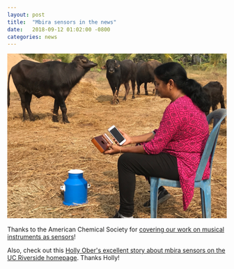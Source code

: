 ```yaml
---
layout: post
title:  "Mbira sensors in the news"
date:   2018-09-12 01:02:00 -0800
categories: news
---
```


![mbira](/assets/mbira2.jpg)

Thanks to the American Chemical Society for [covering our work on musical instruments as sensors](https://www.acs.org/content/acs/en/pressroom/presspacs/2018/acs-presspac-september-12-2018/sensors-that-are-literally-music-to-ones-ears-video.html)!

Also, check out this [Holly Ober's excellent story about mbira sensors on the UC Riverside homepage](https://news.ucr.edu/articles/2018/09/12/musical-sensor-shows-bad-medicine-plays-false-note).  Thanks Holly!
